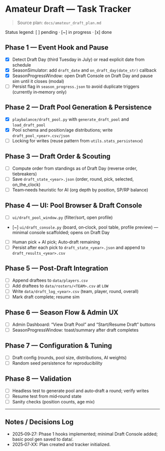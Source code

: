 # Amateur Draft — Task Tracker

> Source plan: `docs/amateur_draft_plan.md`

Status legend: [ ] pending · [~] in progress · [x] done

## Phase 1 — Event Hook and Pause
- [x] Detect Draft Day (third Tuesday in July) or read explicit date from schedule
- [x] SeasonSimulator: add `draft_date` and `on_draft_day(date_str)` callback
- [x] SeasonProgressWindow: open Draft Console on Draft Day and pause sim until it closes (modal)
- [ ] Persist flag in `season_progress.json` to avoid duplicate triggers (currently in‑memory only)

## Phase 2 — Draft Pool Generation & Persistence
- [x] `playbalance/draft_pool.py` with `generate_draft_pool` and `load_draft_pool`
- [x] Pool schema and position/age distributions; write `draft_pool_<year>.csv/json`
- [ ] Locking for writes (reuse pattern from `utils.stats_persistence`)

## Phase 3 — Draft Order & Scouting
- [ ] Compute order from standings as of Draft Day (reverse order, tiebreakers)
- [ ] Save `draft_state_<year>.json` (order, round, pick, selected, on_the_clock)
- [ ] Team‑needs heuristic for AI (org depth by position, SP/RP balance)

## Phase 4 — UI: Pool Browser & Draft Console
- [ ] `ui/draft_pool_window.py` (filter/sort, open profile)
- [~] `ui/draft_console.py` (board, on‑clock, pool table, profile preview) — minimal console scaffolded; opens on Draft Day
- [ ] Human pick + AI pick; Auto‑draft remaining
- [ ] Persist after each pick to `draft_state_<year>.json` and append to `draft_results_<year>.csv`

## Phase 5 — Post‑Draft Integration
- [ ] Append draftees to `data/players.csv`
- [ ] Add draftees to `data/rosters/<TEAM>.csv` at `LOW`
- [ ] Write `data/draft_log_<year>.csv` (team, player, round, overall)
- [ ] Mark draft complete; resume sim

## Phase 6 — Season Flow & Admin UX
- [ ] Admin Dashboard: “View Draft Pool” and “Start/Resume Draft” buttons
- [ ] SeasonProgressWindow: toast/summary after draft completes

## Phase 7 — Configuration & Tuning
- [ ] Draft config (rounds, pool size, distributions, AI weights)
- [ ] Random seed persistence for reproducibility

## Phase 8 — Validation
- [ ] Headless test to generate pool and auto‑draft a round; verify writes
- [ ] Resume test from mid‑round state
- [ ] Sanity checks (position counts, age mix)

---

## Notes / Decisions Log
- 2025‑09‑27: Phase 1 hooks implemented; minimal Draft Console added; basic pool gen saved to data/.
- 2025‑07‑XX: Plan created and tracker initialized.
